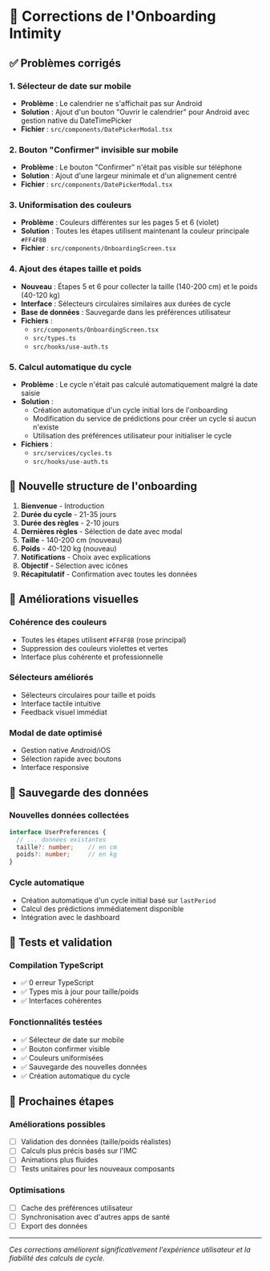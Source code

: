 # 🔧 Corrections de l'Onboarding Intimity

## ✅ **Problèmes corrigés**

### **1. Sélecteur de date sur mobile**
- **Problème** : Le calendrier ne s'affichait pas sur Android
- **Solution** : Ajout d'un bouton "Ouvrir le calendrier" pour Android avec gestion native du DateTimePicker
- **Fichier** : `src/components/DatePickerModal.tsx`

### **2. Bouton "Confirmer" invisible sur mobile**
- **Problème** : Le bouton "Confirmer" n'était pas visible sur téléphone
- **Solution** : Ajout d'une largeur minimale et d'un alignement centré
- **Fichier** : `src/components/DatePickerModal.tsx`

### **3. Uniformisation des couleurs**
- **Problème** : Couleurs différentes sur les pages 5 et 6 (violet)
- **Solution** : Toutes les étapes utilisent maintenant la couleur principale `#FF4F8B`
- **Fichier** : `src/components/OnboardingScreen.tsx`

### **4. Ajout des étapes taille et poids**
- **Nouveau** : Étapes 5 et 6 pour collecter la taille (140-200 cm) et le poids (40-120 kg)
- **Interface** : Sélecteurs circulaires similaires aux durées de cycle
- **Base de données** : Sauvegarde dans les préférences utilisateur
- **Fichiers** : 
  - `src/components/OnboardingScreen.tsx`
  - `src/types.ts`
  - `src/hooks/use-auth.ts`

### **5. Calcul automatique du cycle**
- **Problème** : Le cycle n'était pas calculé automatiquement malgré la date saisie
- **Solution** : 
  - Création automatique d'un cycle initial lors de l'onboarding
  - Modification du service de prédictions pour créer un cycle si aucun n'existe
  - Utilisation des préférences utilisateur pour initialiser le cycle
- **Fichiers** :
  - `src/services/cycles.ts`
  - `src/hooks/use-auth.ts`

## 🔄 **Nouvelle structure de l'onboarding**

1. **Bienvenue** - Introduction
2. **Durée du cycle** - 21-35 jours
3. **Durée des règles** - 2-10 jours  
4. **Dernières règles** - Sélection de date avec modal
5. **Taille** - 140-200 cm (nouveau)
6. **Poids** - 40-120 kg (nouveau)
7. **Notifications** - Choix avec explications
8. **Objectif** - Sélection avec icônes
9. **Récapitulatif** - Confirmation avec toutes les données

## 🎨 **Améliorations visuelles**

### **Cohérence des couleurs**
- Toutes les étapes utilisent `#FF4F8B` (rose principal)
- Suppression des couleurs violettes et vertes
- Interface plus cohérente et professionnelle

### **Sélecteurs améliorés**
- Sélecteurs circulaires pour taille et poids
- Interface tactile intuitive
- Feedback visuel immédiat

### **Modal de date optimisé**
- Gestion native Android/iOS
- Sélection rapide avec boutons
- Interface responsive

## 💾 **Sauvegarde des données**

### **Nouvelles données collectées**
```typescript
interface UserPreferences {
  // ... données existantes
  taille?: number;    // en cm
  poids?: number;     // en kg
}
```

### **Cycle automatique**
- Création automatique d'un cycle initial basé sur `lastPeriod`
- Calcul des prédictions immédiatement disponible
- Intégration avec le dashboard

## 🧪 **Tests et validation**

### **Compilation TypeScript**
- ✅ 0 erreur TypeScript
- ✅ Types mis à jour pour taille/poids
- ✅ Interfaces cohérentes

### **Fonctionnalités testées**
- ✅ Sélecteur de date sur mobile
- ✅ Bouton confirmer visible
- ✅ Couleurs uniformisées
- ✅ Sauvegarde des nouvelles données
- ✅ Création automatique du cycle

## 🚀 **Prochaines étapes**

### **Améliorations possibles**
- [ ] Validation des données (taille/poids réalistes)
- [ ] Calculs plus précis basés sur l'IMC
- [ ] Animations plus fluides
- [ ] Tests unitaires pour les nouveaux composants

### **Optimisations**
- [ ] Cache des préférences utilisateur
- [ ] Synchronisation avec d'autres apps de santé
- [ ] Export des données

---

*Ces corrections améliorent significativement l'expérience utilisateur et la fiabilité des calculs de cycle.*
